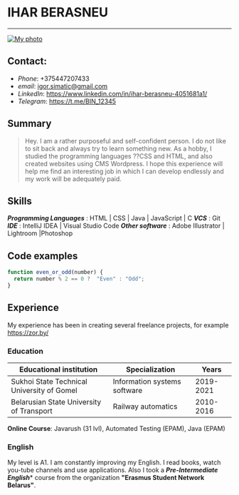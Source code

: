 # IHAR BERASNEU
---
[![My photo](https://i.yapx.ru/I2Z71.png)](https://nodesource.com/products/nsolid)
## Contact:
  - _Phone_: +375447207433
  - _email_: igor.simatic@gmail.com
  - _LinkedIn_: https://www.linkedin.com/in/ihar-berasneu-4051681a1/
  - _Telegram_: https://t.me/BIN_12345
 

## Summary
> Hey. I am a rather purposeful and self-confident person. I do not like to sit back and always try to learn something new. As a hobby, I studied the programming languages ??CSS and HTML, and also created websites using CMS Wordpress. I hope this experience will help me find an interesting job in which I can develop endlessly and my work will be adequately paid.


## Skills
***Programming Languages*** : HTML | CSS | Java | JavaScript | C 
***VCS*** : Git
***IDE*** : IntelliJ IDEA | Visual Studio Code
***Other software*** : Adobe Illustrator | Lightroom |Photoshop


## Code examples
```javascript
function even_or_odd(number) {
  return number % 2 == 0 ?  "Even" : "Odd";
}
```
## Experience

My experience has been in creating several freelance projects, for example https://zor.by/

### Education

| Educational institution | Specialization |Years |
| ------ | ------ | ------ |
| Sukhoi State Technical University of Gomel |Information systems software | 2019-2021|
| Belarusian State University of Transport | Railway automatics | 2010-2016|
__Online Course__: Javarush (31 lvl), Automated Testing (EPAM), Java (EPAM)


### English
My level is A1. I am constantly improving my English. I read books, watch you-tube channels and use applications. Also I took a ***Pre-Intermediate English**** course from the organization __"Erasmus Student Network Belarus"__.
